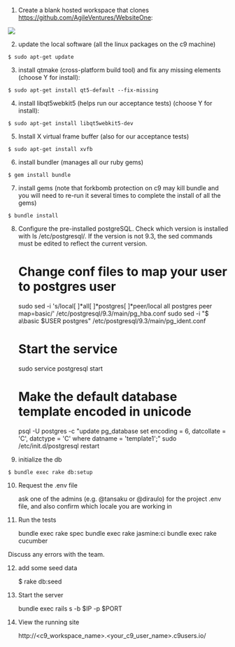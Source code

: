 1) Create a blank hosted workspace that clones https://github.com/AgileVentures/WebsiteOne:

![](https://www.dropbox.com/s/rrswbnz78czt8my/Screenshot%202016-05-25%2008.40.44.png?dl=1)


2) update the local software (all the linux packages on the c9 machine)

```
$ sudo apt-get update

```

3) install qtmake (cross-platform build tool) and fix any missing elements (choose Y for install):

```
$ sudo apt-get install qt5-default --fix-missing
```

4) install libqt5webkit5 (helps run our acceptance tests) (choose Y for install):

```
$ sudo apt-get install libqt5webkit5-dev
```

5) Install X virtual frame buffer (also for our acceptance tests)

```
$ sudo apt-get install xvfb
```

6) install bundler (manages all our ruby gems)

```
$ gem install bundle
```

7) install gems (note that forkbomb protection on c9 may kill bundle and you will need to re-run it several times to complete the install of all the gems)

```
$ bundle install
```

8) Configure the pre-installed postgreSQL. Check which version is installed with ls /etc/postgresql/. If the version is not 9.3, the sed commands must be edited to reflect the current version.

    # Change conf files to map your user to postgres user
    sudo sed -i 's/local[ ]*all[ ]*postgres[ ]*peer/local all postgres peer map=basic/' /etc/postgresql/9.3/main/pg_hba.conf
    sudo sed -i "$ a\basic $USER postgres" /etc/postgresql/9.3/main/pg_ident.conf
    # Start the service
    sudo service postgresql start
    # Make the default database template encoded in unicode
    psql -U postgres -c "update pg_database set encoding = 6, datcollate = 'C', datctype = 'C' where datname = 'template1';"
    sudo /etc/init.d/postgresql restart

9) initialize the db

```
$ bundle exec rake db:setup
```

10) Request the .env file
    
    ask one of the admins (e.g. @tansaku or @diraulo) for the project .env file, and also confirm which locale you are working in

11) Run the tests

    bundle exec rake spec
    bundle exec rake jasmine:ci
    bundle exec rake cucumber

Discuss any errors with the team.

12) add some seed data

    $ rake db:seed

13) Start the server

    bundle exec rails s -b $IP -p $PORT
    
14) View the running site 

    http://<c9_workspace_name>.<your_c9_user_name>.c9users.io/
